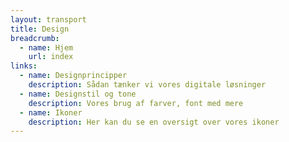 ```yaml
---
layout: transport
title: Design
breadcrumb:
  - name: Hjem
    url: index
links:
  - name: Designprincipper
    description: Sådan tænker vi vores digitale løsninger
  - name: Designstil og tone
    description: Vores brug af farver, font med mere
  - name: Ikoner
    description: Her kan du se en oversigt over vores ikoner
---
```

